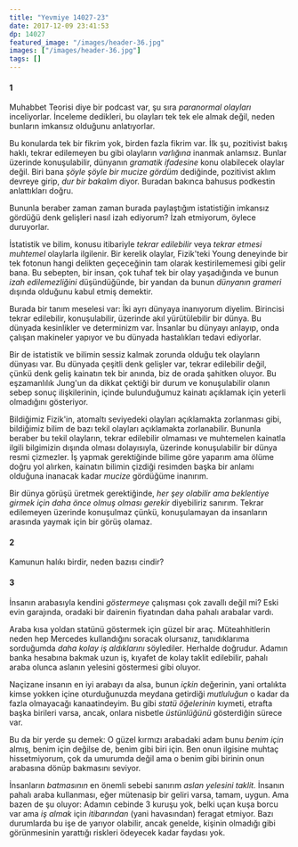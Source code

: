 ```yaml
---
title: "Yevmiye 14027-23"
date: 2017-12-09 23:41:53
dp: 14027
featured_image: "/images/header-36.jpg"
images: ["/images/header-36.jpg"]
tags: []
---
```


#### 1

Muhabbet Teorisi diye bir podcast var, şu sıra *paranormal olayları*
inceliyorlar. İnceleme dedikleri, bu olayları tek tek ele almak değil, neden
bunların imkansız olduğunu anlatıyorlar. 

Bu konularda tek bir fikrim yok, birden fazla fikrim var. İlk şu, pozitivist
bakış haklı, tekrar edilemeyen bu gibi olayların *varlığına* inanmak anlamsız.
Bunlar üzerinde konuşulabilir, dünyanın *gramatik ifadesine* konu olabilecek
olaylar değil. Biri bana *şöyle şöyle bir mucize gördüm* dediğinde, pozitivist
aklım devreye girip, *dur bir bakalım* diyor. Buradan bakınca bahusus podkestin
anlattıkları doğru.

Bununla beraber zaman zaman burada paylaştığım istatistiğin imkansız gördüğü
denk gelişleri nasıl izah ediyorum? İzah etmiyorum, öylece duruyorlar. 

İstatistik ve bilim, konusu itibariyle *tekrar edilebilir* veya *tekrar etmesi
muhtemel* olaylarla ilgilenir. Bir kerelik olaylar, Fizik'teki Young deneyinde
bir tek fotonun hangi delikten geçeceğinin tam olarak kestirilememesi gibi gelir
bana. Bu sebepten, bir insan, çok tuhaf tek bir olay yaşadığında ve bunun *izah
edilemezliğini* düşündüğünde, bir yandan da bunun *dünyanın grameri* dışında
olduğunu kabul etmiş demektir. 

Burada bir tanım meselesi var: İki ayrı dünyaya inanıyorum diyelim. Birincisi
tekrar edilebilir, konuşulabilir, üzerinde akıl yürütülebilir bir dünya. Bu
dünyada kesinlikler ve determinizm var. İnsanlar bu dünyayı anlayıp, onda
çalışan makineler yapıyor ve bu dünyada hastalıkları tedavi ediyorlar. 

Bir de istatistik ve bilimin sessiz kalmak zorunda olduğu tek olayların dünyası
var. Bu dünyada çeşitli denk gelişler var, tekrar edilebilir değil, çünkü denk
geliş kainatın tek bir anında, biz de orada şahitken oluyor. Bu eşzamanlılık
Jung'un da dikkat çektiği bir durum ve konuşulabilir olanın sebep sonuç
ilişkilerinin, içinde bulunduğumuz kainatı açıklamak için yeterli olmadığını
gösteriyor.

Bildiğimiz Fizik'in, atomaltı seviyedeki olayları açıklamakta zorlanması gibi,
bildiğimiz bilim de bazı tekil olayları açıklamakta zorlanabilir. Bununla
beraber bu tekil olayların, tekrar edilebilir olmaması ve muhtemelen kainatla
ilgili bilgimizin dışında olması dolayısıyla, üzerinde konuşulabilir bir dünya
resmi çizmezler. İş yapmak gerektiğinde bilime göre yaparım ama ölüme doğru yol
alırken, kainatın bilimin çizdiği resimden başka bir anlamı olduğuna inanacak
kadar *mucize* gördüğüme inanırım. 

Bir dünya görüşü üretmek gerektiğinde, *her şey olabilir ama beklentiye girmek
için daha önce olmuş olması gerekir* diyebiliriz sanırım. Tekrar edilemeyen
üzerinde konuşulmaz çünkü, konuşulamayan da insanların arasında yaymak için bir
görüş olamaz.


#### 2

Kamunun halıkı birdir, neden bazısı cindir?

#### 3

İnsanın arabasıyla kendini *göstermeye* çalışması çok zavallı değil mi? Eski
evin garajında, oradaki bir dairenin fiyatından daha pahalı arabalar vardı. 

Araba kısa yoldan statünü göstermek için güzel bir araç. Müteahhitlerin neden
hep Mercedes kullandığını soracak olursanız, tanıdıklarıma sorduğumda *daha
kolay iş aldıklarını* söylediler. Herhalde doğrudur. Adamın banka hesabına
bakmak uzun iş, kıyafet de kolay taklit edilebilir, pahalı araba olunca aslanın
yelesini göstermesi gibi oluyor.

Naçizane insanın en iyi arabayı da alsa, bunun *içkin* değerinin, yani ortalıkta
kimse yokken içine oturduğunuzda meydana getirdiği *mutluluğun* o kadar da fazla
olmayacağı kanaatindeyim. Bu gibi *statü öğelerinin* kıymeti, etrafta başka
birileri varsa, ancak, onlara nisbetle *üstünlüğünü* gösterdiğin sürece var.

Bu da bir yerde şu demek: O güzel kırmızı arabadaki adam bunu *benim için*
almış, benim için değilse de, benim gibi biri için. Ben onun ilgisine muhtaç
hissetmiyorum, çok da umurumda değil ama o benim gibi birinin onun arabasına
dönüp bakmasını seviyor.

İnsanların *batmasının* en önemli sebebi sanırım *aslan yelesini taklit.*
İnsanın pahalı araba kullanması, eğer mütenasip bir geliri varsa, tamam, uygun.
Ama bazen de şu oluyor: Adamın cebinde 3 kuruşu yok, belki uçan kuşa borcu var
ama *iş almak* için *itibarından* (yani havasından) feragat etmiyor. Bazı
durumlarda bu işe de yarıyor olabilir, ancak genelde, kişinin olmadığı gibi
görünmesinin yarattığı riskleri ödeyecek kadar faydası yok. 



